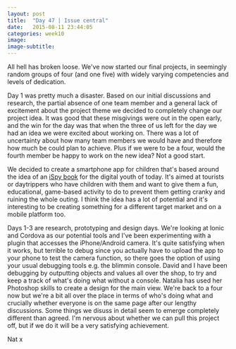 ```yaml
---
layout: post
title:  "Day 47 | Issue central"
date:   2015-08-11 23:44:05
categories: week10
image: 
image-subtitle: 
---
```


All hell has broken loose. We've now started our final projects, in seemingly random groups of four (and one five) with widely varying competencies and levels of dedication.

Day 1 was pretty much a disaster. Based on our initial discussions and research, the partial absence of one team member and a general lack of excitement about the project theme we decided to completely change our project idea. It was good that these misgivings were out in the open early, and the win for the day was that when the three of us left for the day we had an idea we were excited about working on. There was a lot of uncertainty about how many team members we would have and therefore how much be could plan to achieve. Plus if we were to be a four, would the fourth member be happy to work on the new idea? Not a good start.

We decided to create a smartphone app for children that's based around the idea of an <a href="https://en.wikipedia.org/wiki/I-Spy_(Michelin)">iSpy book</a> for the digital youth of today. It's aimed at tourists or daytrippers who have children with them and want to give them a fun, educational, game-based activity to do to prevent them getting cranky and ruining the whole outing. I think the idea has a lot of potential and it's interesting to be creating something for a different target market and on a mobile platform too. 

Days 1-3 are research, prototyping and design days. We're looking at Ionic and Cordova as our potential tools and I've been experimenting with a plugin that accesses the iPhone/Android camera. It's quite satisfying when it works, but terrible to debug since you actually have to upload the app to your phone to test the camera function, so there goes the option of using your usual debugging tools e.g. the blimmin console. David and I have been debugging by outputting objects and values all over the shop, to try and keep a track of what's doing what without a console. Natalia has used her Photoshop skills to create a design for the main view. We're back to a four now but we're a bit all over the place in terms of who's doing what and crucially whether everyone is on the same page after our lengthy discussions. Some things we disuss in detail seem to emerge completely different than agreed. I'm nervous about whether we can pull this project off, but if we do it will be a very satisfying achievement. 

Nat x
